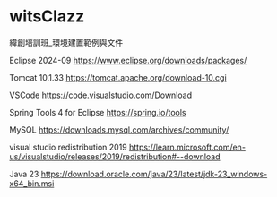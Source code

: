 # witsClazz
緯創培訓班_環境建置範例與文件

Eclipse 2024-09
https://www.eclipse.org/downloads/packages/

Tomcat 10.1.33
https://tomcat.apache.org/download-10.cgi

VSCode
https://code.visualstudio.com/Download

Spring Tools 4 for Eclipse
https://spring.io/tools

MySQL
https://downloads.mysql.com/archives/community/

visual studio redistribution  2019
https://learn.microsoft.com/en-us/visualstudio/releases/2019/redistribution#--download

Java 23
https://download.oracle.com/java/23/latest/jdk-23_windows-x64_bin.msi